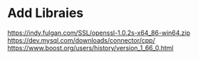 # Add Libraies
https://indy.fulgan.com/SSL/openssl-1.0.2s-x64_86-win64.zip
https://dev.mysql.com/downloads/connector/cpp/
https://www.boost.org/users/history/version_1_66_0.html

